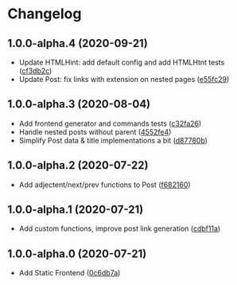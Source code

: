 # Changelog

<!-- INSERT-NEW-ENTRIES-HERE -->

## 1.0.0-alpha.4 (2020-09-21)

- Update HTMLHint: add default config and add HTMLHtnt tests ([cf3db2c](https://github.com/xfiveco/generator-chisel/commit/cf3db2c))
- Update Post: fix links with extension on nested pages ([e55fc29](https://github.com/xfiveco/generator-chisel/commit/e55fc29))

## 1.0.0-alpha.3 (2020-08-04)

- Add frontend generator and commands tests ([c32fa26](https://github.com/xfiveco/generator-chisel/commit/c32fa26))
- Handle nested posts without parent ([4552fe4](https://github.com/xfiveco/generator-chisel/commit/4552fe4))
- Simplify Post data & title implementations a bit ([d87780b](https://github.com/xfiveco/generator-chisel/commit/d87780b))

## 1.0.0-alpha.2 (2020-07-22)

- Add adjectent/next/prev functions to Post ([f682160](https://github.com/xfiveco/generator-chisel/commit/f682160))

## 1.0.0-alpha.1 (2020-07-21)

- Add custom functions, improve post link generation ([cdbf11a](https://github.com/xfiveco/generator-chisel/commit/cdbf11a))

## 1.0.0-alpha.0 (2020-07-21)

- Add Static Frontend ([0c6db7a](https://github.com/xfiveco/generator-chisel/commit/0c6db7a))
